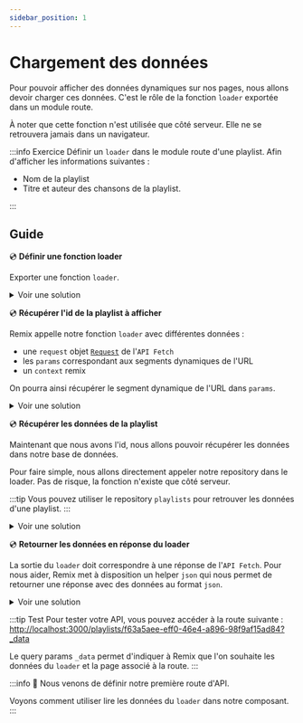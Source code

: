```yaml
---
sidebar_position: 1
---
```


# Chargement des données

Pour pouvoir afficher des données dynamiques sur nos pages, nous allons devoir charger ces données. C'est le rôle de la fonction `loader` exportée dans un module route.

À noter que cette fonction n'est utilisée que côté serveur. Elle ne se retrouvera jamais dans un navigateur.

:::info Exercice
Définir un `loader` dans le module route d'une playlist. Afin d'afficher les informations suivantes :

- Nom de la playlist
- Titre et auteur des chansons de la playlist.

:::

## Guide

💿 **Définir une fonction loader**

Exporter une fonction `loader`.

<details>
  <summary>Voir une solution</summary>

```tsx title="app/routes/_layout.playlists.$id.tsx"
export const loader = () => {
  return null;
};
```

</details>

💿 **Récupérer l'id de la playlist à afficher**

Remix appelle notre fonction `loader` avec différentes données :

- une `request` objet [`Request`](https://developer.mozilla.org/fr/docs/Web/API/Request) de l'`API Fetch`
- les `params` correspondant aux segments dynamiques de l'URL
- un `context` remix

On pourra ainsi récupérer le segment dynamique de l'URL dans `params`.

<details>
  <summary>Voir une solution</summary>

```tsx title="app/routes/_layout.playlists.$id.tsx"
// highlight-next-line
export const loader = ({ params }: LoaderArgs) => {
  // highlight-next-line
  const id = params.id;

  return null;
};
```

</details>

💿 **Récupérer les données de la playlist**

Maintenant que nous avons l'id, nous allons pouvoir récupérer les données dans notre base de données.

Pour faire simple, nous allons directement appeler notre repository dans le loader. Pas de risque, la fonction n'existe que côté serveur.

:::tip
Vous pouvez utiliser le repository `playlists` pour retrouver les données d'une playlist.
:::

<details>
  <summary>Voir une solution</summary>

```tsx title="app/routes/_layout.playlists.$id.tsx"
// highlight-next-line
export const loader = async ({ params }: LoaderArgs) => {
  const id = params.id;
  // highlight-next-line
  const playlist = await playlists.find(id || "");

  return null;
};
```

</details>

💿 **Retourner les données en réponse du loader**

La sortie du `loader` doit correspondre à une réponse de l'`API Fetch`. Pour nous aider, Remix met à disposition un helper `json` qui nous permet de retourner une réponse avec des données au format `json`.

<details>
  <summary>Voir une solution</summary>

```tsx title="app/routes/_layout.playlists.$id.tsx"
export const loader = async ({ params }: LoaderArgs) => {
  const id = params.id;
  const playlist = await playlists.find(id || "");
  if (!playlist) {
    throw new Error("playlist not found");
  }

  // highlight-next-line
  return json(playlist);
};
```

</details>

:::tip Test
Pour tester votre API, vous pouvez accéder à la route suivante : [http://localhost:3000/playlists/f63a5aee-eff0-46e4-a896-98f9af15ad84?\_data](http://localhost:3000/playlists/f63a5aee-eff0-46e4-a896-98f9af15ad84?_data)

Le query params `_data` permet d'indiquer à Remix que l'on souhaite les données du `loader` et la page associé à la route.
:::

:::info 👏 Nous venons de définir notre première route d'API.

Voyons comment utiliser lire les données du `loader` dans notre composant.
:::
